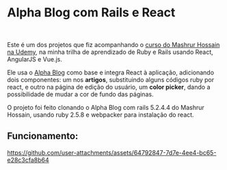 # Alpha Blog com Rails e React
<br/>

Este é um dos projetos que fiz acompanhando o [curso do Mashrur Hossain na Udemy](https://www.udemy.com/course/ruby-on-rails-react-angular), na minha trilha de aprendizado de Ruby e Rails usando React, AngularJS e Vue.js.
<br/>

Ele usa o [Alpha Blog](https://github.com/Diego-S-G/alpha_blog) como base e integra React à aplicação, adicionando dois componentes: um nos **artigos**, substituindo alguns códigos ruby por react, e outro na página de edição do usuário, um **color picker**, dando a possibilidade de mudar a cor de fundo das páginas.
<br/>

O projeto foi feito clonando o Alpha Blog com rails 5.2.4.4 do Mashrur Hossain, usando ruby 2.5.8 e webpacker para instalação do react.
<br/>

## Funcionamento:
https://github.com/user-attachments/assets/64792847-7d7e-4ee4-bc65-e28c3cfa8b64
